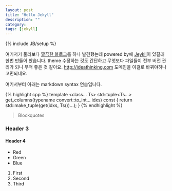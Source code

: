 ```yaml
---
layout: post
title: "Hello Jekyll"
description: ""
category: 
tags: [jekyll]
---
```

{% include JB/setup %}

여기저기 둘러보다 [깔끔한 블로그](http://pyrasis.com/)를 하나 발견했는데 powered by에 [Jeykll](https://github.com/jekyll/jekyll)이 있길래 한번 만들어 봤습니다.
theme 수정하는 것도 간단하고 무엇보다 파일들이 전부 버전 관리가 되니 무척 좋은 것 같아요.
<http://ideathinking.com> 도메인을 이걸로 바꿔야하나 고민되네요.

여기서부터 아래는 markdown syntax 연습입니다.

{% highlight cpp %}
template <class... Ts>
std::tuple<Ts...> get_columns(typename convert<Ts>::to_int... idxs) const {
  return std::make_tuple(get(idxs, Ts())...);
}
{% endhighlight %}

> Blockquotes

### Header 3

#### Header 4

* Red
* Green
* Blue

1. First
1. Second
1. Third
